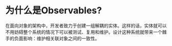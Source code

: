 # 为什么是Observables?

在面向对象的架构中，开发者致力于创建一组解耦的实体。这样的话，实体就可以不用妨碍整个系统的情况下可以被测试、复用和维护。设计这种系统就带来一个棘手的负面影响：维护相关联对象之间的一致性。

